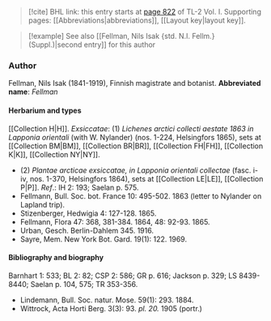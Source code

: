> [!cite] BHL link: this entry starts at [page 822](https://www.biodiversitylibrary.org/page/33120953) of TL-2 Vol. I.
> Supporting pages: [[Abbreviations|abbreviations]], [[Layout key|layout key]].

> [!example] See also [[Fellman, Nils Isak {std. N.I. Fellm.} (Suppl.)|second entry]] for this author

### Author

Fellman, Nils Isak (1841-1919), Finnish magistrate and botanist. 
**Abbreviated name**: *Fellman*

#### Herbarium and types

[[Collection H|H]].
*Exsiccatae*: (1) *Lichenes arctici collecti aestate 1863 in Lapponia orientali* (with W. Nylander) (nos. 1-224, Helsingfors 1865), sets at [[Collection BM|BM]], [[Collection BR|BR]], [[Collection FH|FH]], [[Collection K|K]], [[Collection NY|NY]].
- (2) *Plantae arcticae exsiccatae, in Lapponia orientali collectae* (fasc. i-iv, nos. 1-370, Helsingfors 1864), sets at [[Collection LE|LE]], [[Collection P|P]].
*Ref*.: IH 2: 193; Saelan p. 575.
- Fellmann, Bull. Soc. bot. France 10: 495-502. 1863 (letter to Nylander on Lapland trip).
- Stizenberger, Hedwigia 4: 127-128. 1865.
- Fellmann, Flora 47: 368, 381-384. 1864, 48: 92-93. 1865.
- Urban, Gesch. Berlin-Dahlem 345. 1916.
- Sayre, Mem. New York Bot. Gard. 19(1): 122. 1969.

#### Bibliography and biography

Barnhart 1: 533; BL 2: 82; CSP 2: 586; GR p. 616; Jackson p. 329; LS 8439-8440; Saelan p. 104, 575; TR 353-356.
- Lindemann, Bull. Soc. natur. Mose. 59(1): 293. 1884.
- Wittrock, Acta Horti Berg. 3(3): 93. *pl. 20.* 1905 (portr.)

